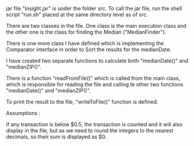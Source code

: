 jar file "Insight.jar" is under the folder src. To call the jar file, run the shell script "run.sh" placed at the same directory level as of src.

There are two classes in the file. One class is the main execution class and the other one is the class for finding the Median ("MedianFinder").

There is one more class I have defined which is implementing the Comparator interface in order to Sort the results for the medianDate.

I have created two separate functions to calculate both "medianDate()" and "medianZIP()".

There is a function "readFromFile()" which is called from the main class, which is responsible for reading the file and calling te other two functions "medianDate()" and "medianZIP()".

To print the result to the file, "writeToFile()" function is defined.

Assumptions :

If any transaction is below $0.5, the transaction is counted and it will also display in the file, but as we need to round the integers to the nearest decimals, so their sum is displayed as $0.
